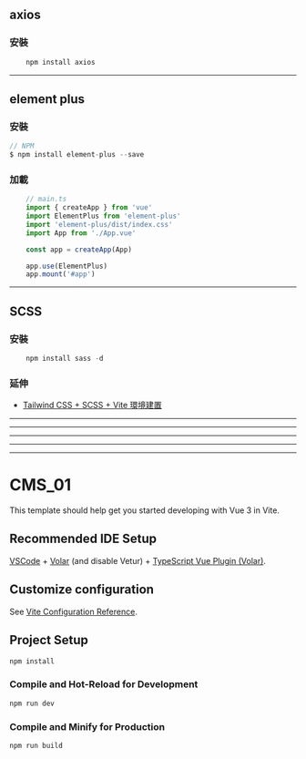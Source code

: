 ## axios
### 安裝
```javascript
    npm install axios
```
------------------------------------------------------------------------------------------------------------------------
## element plus
### 安裝
```javascript
// NPM
$ npm install element-plus --save
```

### 加載
```javascript
    // main.ts
    import { createApp } from 'vue'
    import ElementPlus from 'element-plus'
    import 'element-plus/dist/index.css'
    import App from './App.vue'

    const app = createApp(App)

    app.use(ElementPlus)
    app.mount('#app')
```
------------------------------------------------------------------------------------------------------------------------

## SCSS
### 安裝 
```javascript
    npm install sass -d
```

### 延伸
- [Tailwind CSS + SCSS + Vite 環境建置](https://hackmd.io/@FortesHuang/S1I2iF7v5?fbclid=IwAR1UGrifLdh49JJCn2Ns0fEzfz-D-QDmPGXMr8yCqTbdUhsS7T-U69gX-hI)
------------------------------------------------------------------------------------------------------------------------
------------------------------------------------------------------------------------------------------------------------
------------------------------------------------------------------------------------------------------------------------
------------------------------------------------------------------------------------------------------------------------
------------------------------------------------------------------------------------------------------------------------
# CMS_01

This template should help get you started developing with Vue 3 in Vite.

## Recommended IDE Setup

[VSCode](https://code.visualstudio.com/) + [Volar](https://marketplace.visualstudio.com/items?itemName=Vue.volar) (and disable Vetur) + [TypeScript Vue Plugin (Volar)](https://marketplace.visualstudio.com/items?itemName=Vue.vscode-typescript-vue-plugin).

## Customize configuration

See [Vite Configuration Reference](https://vitejs.dev/config/).

## Project Setup

```sh
npm install
```

### Compile and Hot-Reload for Development

```sh
npm run dev
```

### Compile and Minify for Production

```sh
npm run build
```
